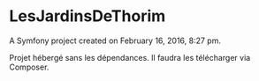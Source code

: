 LesJardinsDeThorim
==================

A Symfony project created on February 16, 2016, 8:27 pm.

Projet hébergé sans les dépendances.
Il faudra les télécharger via Composer.